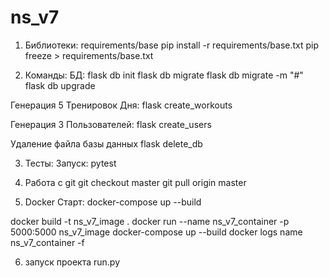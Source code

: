# ns_v7
1. Библиотеки: requirements/base
pip install -r requirements/base.txt
pip freeze > requirements/base.txt

2. Команды:
БД:
flask db init
flask db migrate
flask db migrate -m "#"
flask db upgrade

Генерация 5 Тренировок Дня:
flask create_workouts

Генерация 3 Пользователей:
flask create_users

Удаление файла базы данных
flask delete_db

3. Тесты:
Запуск:
pytest

4. Работа с git
git checkout master
git pull origin master


5. Docker
Старт: docker-compose up --build

docker build -t ns_v7_image .
docker run --name ns_v7_container -p 5000:5000 ns_v7_image
docker-compose up --build
docker logs name ns_v7_container -f


6. запуск проекта run.py






